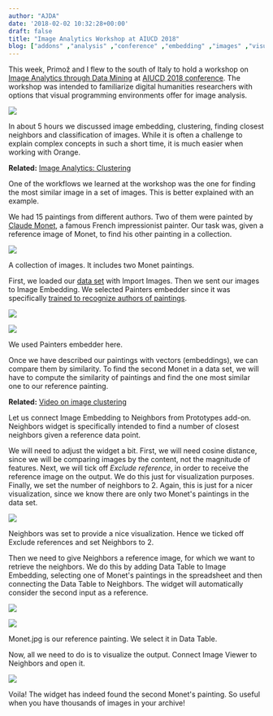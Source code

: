 ```yaml
---
author: "AJDA"
date: '2018-02-02 10:32:28+00:00'
draft: false
title: "Image Analytics Workshop at AIUCD 2018"
blog: ["addons" ,"analysis" ,"conference" ,"embedding" ,"images" ,"visualization"  ,"workshop" ]
---
```


This week, Primož and I flew to the south of Italy to hold a workshop on [Image Analytics through Data Mining](http://www.aiucd2018.uniba.it/workshops.html) at [AIUCD 2018 conference](http://www.aiucd2018.uniba.it/index.html). The workshop was intended to familiarize digital humanities researchers with options that visual programming environments offer for image analysis.

![](IMG_20180130_172350.jpg)

In about 5 hours we discussed image embedding, clustering, finding closest neighbors and classification of images. While it is often a challenge to explain complex concepts in such a short time, it is much easier when working with Orange.


**Related:** [Image Analytics: Clustering](/blog/2017/04/03/image-analytics-clustering/)


One of the workflows we learned at the workshop was the one for finding the most similar image in a set of images. This is better explained with an example.

We had 15 paintings from different authors. Two of them were painted by [Claude Monet](https://en.wikipedia.org/wiki/Claude_Monet), a famous French impressionist painter. Our task was, given a reference image of Monet, to find his other painting in a collection.

![](Screen-Shot-2018-02-02-at-10.33.07.png)

A collection of images. It includes two Monet paintings.

First, we loaded our [data set](http:file.biolab.si/images/Paintings.zip) with Import Images. Then we sent our images to Image Embedding. We selected Painters embedder since it was specifically [trained to recognize authors of paintings](http:blog.kaggle.com/2016/11/17/painter-by-numbers-competition-1st-place-winners-interview-nejc-ilenic/).

![](Screen-Shot-2018-02-02-at-10.33.54.png)


![](Screen-Shot-2018-02-02-at-10.34.51.png)

We used Painters embedder here.

Once we have described our paintings with vectors (embeddings), we can compare them by similarity. To find the second Monet in a data set, we will have to compute the similarity of paintings and find the one most similar one to our reference painting.


**Related:** [Video on image clustering](https://www.youtube.com/watch?v=Iu8g2Twjn9U)


Let us connect Image Embedding to Neighbors from Prototypes add-on. Neighbors widget is specifically intended to find a number of closest neighbors given a reference data point.

We will need to adjust the widget a bit. First, we will need cosine distance, since we will be comparing images by the content, not the magnitude of features. Next, we will tick off _Exclude reference_, in order to receive the reference image on the output. We do this just for visualization purposes. Finally, we set the number of neighbors to 2. Again, this is just for a nicer visualization, since we know there are only two Monet's paintings in the data set.

![](Screen-Shot-2018-02-02-at-10.42.59.png)

Neighbors was set to provide a nice visualization. Hence we ticked off Exclude references and set Neighbors to 2.

Then we need to give Neighbors a reference image, for which we want to retrieve the neighbors. We do this by adding Data Table to Image Embedding, selecting one of Monet's paintings in the spreadsheet and then connecting the Data Table to Neighbors. The widget will automatically consider the second input as a reference.

![](Screen-Shot-2018-02-02-at-10.47.57.png)


![](Screen-Shot-2018-02-02-at-10.45.37.png)

Monet.jpg is our reference painting. We select it in Data Table.

Now, all we need to do is to visualize the output. Connect Image Viewer to Neighbors and open it.

![](Screen-Shot-2018-02-02-at-10.48.13.png)


Voila! The widget has indeed found the second Monet's painting. So useful when you have thousands of images in your archive!
